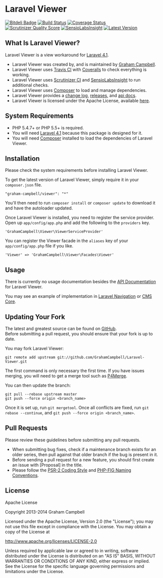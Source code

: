 Laravel Viewer
==============


[![Bitdeli Badge](https://d2weczhvl823v0.cloudfront.net/GrahamCampbell/Laravel-Viewer/trend.png)](https://bitdeli.com/free "Bitdeli Badge")
[![Build Status](https://travis-ci.org/GrahamCampbell/Laravel-Viewer.png)](https://travis-ci.org/GrahamCampbell/Laravel-Viewer)
[![Coverage Status](https://coveralls.io/repos/GrahamCampbell/Laravel-Viewer/badge.png)](https://coveralls.io/r/GrahamCampbell/Laravel-Viewer)
[![Scrutinizer Quality Score](https://scrutinizer-ci.com/g/GrahamCampbell/Laravel-Viewer/badges/quality-score.png?s=4fd9b3b3b089dec1525c14e62d06aba785436bdd)](https://scrutinizer-ci.com/g/GrahamCampbell/Laravel-Viewer)
[![SensioLabsInsight](https://insight.sensiolabs.com/projects/04eb190d-28d1-47c5-94e0-1e47c3bc84bf/mini.png)](https://insight.sensiolabs.com/projects/04eb190d-28d1-47c5-94e0-1e47c3bc84bf)
[![Latest Version](https://poser.pugx.org/graham-campbell/viewer/v/stable.png)](https://packagist.org/packages/graham-campbell/viewer)


## What Is Laravel Viewer?

Laravel Viewer is a view workaround for [Laravel 4.1](http://laravel.com).  

* Laravel Viewer was created by, and is maintained by [Graham Campbell](https://github.com/GrahamCampbell).  
* Laravel Viewer uses [Travis CI](https://travis-ci.org/GrahamCampbell/Laravel-Viewer) with [Coveralls](https://coveralls.io/r/GrahamCampbell/Laravel-Viewer) to check everything is working.  
* Laravel Viewer uses [Scrutinizer CI](https://scrutinizer-ci.com/g/GrahamCampbell/Laravel-Viewer) and [SensioLabsInsight](https://insight.sensiolabs.com/projects/04eb190d-28d1-47c5-94e0-1e47c3bc84bf) to run additional checks.  
* Laravel Viewer uses [Composer](https://getcomposer.org) to load and manage dependencies.  
* Laravel Viewer provides a [change log](https://github.com/GrahamCampbell/Laravel-Viewer/blob/master/CHANGELOG.md), [releases](https://github.com/GrahamCampbell/Laravel-Viewer/releases), and [api docs](http://grahamcampbell.github.io/Laravel-Viewer).  
* Laravel Viewer is licensed under the Apache License, available [here](https://github.com/GrahamCampbell/Laravel-Viewer/blob/master/LICENSE.md).  


## System Requirements

* PHP 5.4.7+ or PHP 5.5+ is required.  
* You will need [Laravel 4.1](http://laravel.com) because this package is designed for it.  
* You will need [Composer](https://getcomposer.org) installed to load the dependencies of Laravel Viewer.  


## Installation

Please check the system requirements before installing Laravel Viewer.  

To get the latest version of Laravel Viewer, simply require it in your `composer.json` file.  

`"graham-campbell/viewer": "*"`  

You'll then need to run `composer install` or `composer update` to download it and have the autoloader updated.  

Once Laravel Viewer is installed, you need to register the service provider. Open up `app/config/app.php` and add the following to the `providers` key.  

`'GrahamCampbell\Viewer\ViewerServiceProvider'`  

You can register the Viewer facade in the `aliases` key of your `app/config/app.php` file if you like.  

`'Viewer' => 'GrahamCampbell\Viewer\Facades\Viewer'`  


## Usage

There is currently no usage documentation besides the [API Documentation](http://grahamcampbell.github.io/Laravel-Viewer
) for Laravel Viewer.  

You may see an example of implementation in [Laravel Navigation](https://github.com/GrahamCampbell/Laravel-Navigation) or [CMS Core](https://github.com/GrahamCampbell/CMS-Core).  


## Updating Your Fork

The latest and greatest source can be found on [GitHub](https://github.com/GrahamCampbell/Laravel-Viewer).  
Before submitting a pull request, you should ensure that your fork is up to date.  

You may fork Laravel Viewer:  

    git remote add upstream git://github.com/GrahamCampbell/Laravel-Viewer.git

The first command is only necessary the first time. If you have issues merging, you will need to get a merge tool such as [P4Merge](http://perforce.com/product/components/perforce_visual_merge_and_diff_tools).  

You can then update the branch:  

    git pull --rebase upstream master
    git push --force origin <branch_name>

Once it is set up, run `git mergetool`. Once all conflicts are fixed, run `git rebase --continue`, and `git push --force origin <branch_name>`.  


## Pull Requests

Please review these guidelines before submitting any pull requests.  

* When submitting bug fixes, check if a maintenance branch exists for an older series, then pull against that older branch if the bug is present in it.  
* Before sending a pull request for a new feature, you should first create an issue with [Proposal] in the title.  
* Please follow the [PSR-2 Coding Style](https://github.com/php-fig/fig-standards/blob/master/accepted/PSR-2-coding-style-guide.md) and [PHP-FIG Naming Conventions](https://github.com/php-fig/fig-standards/blob/master/bylaws/002-psr-naming-conventions.md).  


## License

Apache License  

Copyright 2013-2014 Graham Campbell  

Licensed under the Apache License, Version 2.0 (the "License");
you may not use this file except in compliance with the License.
You may obtain a copy of the License at  

 http://www.apache.org/licenses/LICENSE-2.0  

Unless required by applicable law or agreed to in writing, software
distributed under the License is distributed on an "AS IS" BASIS,
WITHOUT WARRANTIES OR CONDITIONS OF ANY KIND, either express or implied.
See the License for the specific language governing permissions and
limitations under the License.  

